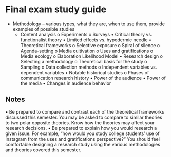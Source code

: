 # Final exam study guide
* Methodology – various types, what they are, when to use them, provide examples of possible studies
  * Content analysis
o	Experiments
o	Surveys
•	Critical theory vs. functionalist theory
•	Limited effects vs. hypodermic needle
•	Theoretical frameworks
o	Selective exposure
o	Spiral of silence
o	Agenda-setting
o	Media cultivation
o	Uses and gratifications
o	Media ecology
o	Elaboration Likelihood Model
•	Research design
o	Selecting a methodology
o	Theoretical basis for the study
o	Sampling
o	Data collection methods
o	Independent variables vs. dependent variables
•	Notable historical studies
o	Phases of communication research history
•	Power of the audience
•	Power of the media
•	Changes in audience behavior
## Notes
•	Be prepared to compare and contrast each of the theoretical frameworks discussed this semester. You may be asked to compare to similar theories to two polar opposite theories. Know how the theories may affect your research decisions.
•	Be prepared to explain how you would research a given issue. For example, “how would you study college students’ use of Instagram from the uses and gratifications perspective?” You should feel comfortable designing a research study using the various methodologies and theories covered this semester.
